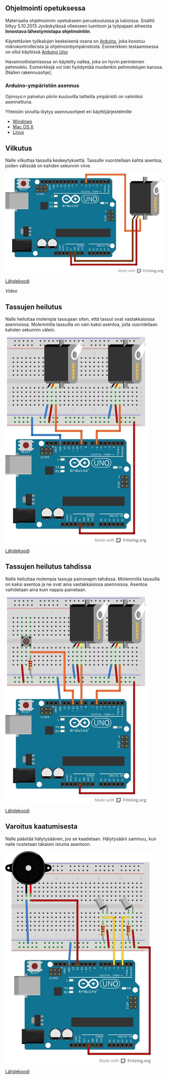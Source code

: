 ## Ohjelmointi opetuksessa

Materiaalia ohjelmoinnin opetukseen peruskouluissa ja lukioissa. Sisältö liittyy 5.10.2013 Jyväskylässä olleeseen luentoon ja työpajaan aiheesta **Innostava lähestymistapa ohjelmointiin**.

Käytettävien työkalujen keskeisenä osana on [Arduino](http://http://www.arduino.cc/), joka koostuu mikrokontrollerista ja ohjelmointiympäristöstä. Esimerkkien testaamisessa on ollut käytössä [Arduino Uno](http://arduino.cc/en/Main/ArduinoBoardUno)

Havainnollistamisessa on käytetty nallea, joka on hyvin perinteinen pehmolelu. Esimerkkejä voi toki hyödyntää muidenkin pehmolelujen kanssa. [Nallen rakennusohje].

### Arduino-ympäristön asennus

Opinsys:n palvelun piiriin kuuluvilla laitteilla ympäristö on valmiiksi asennettuna.

Yhteisön sivuilta löytyy asennusohjeet eri käyttöjärjestelmille
* [Windows](http://arduino.cc/en/Guide/Windows)
* [Mac OS X](http://arduino.cc/en/Guide/MacOSX)
* [Linux](http://www.arduino.cc/playground/Learning/Linux)

## Vilkutus

Nalle vilkuttaa tassulla keskeytyksettä. Tassulle vuorotellaan kahta asentoa, joiden välissää on kahden sekunnin viive.

![Kytkentäkaavio - Vilkutus](ohjeet/vilkutus_bb.jpg)

[Lähdekoodi](vilkutus/vilkutus.ino)

*Video*

## Tassujen heilutus

Nalle heiluttaa molempia tassujaan siten, että tassut ovat vastakkaisissa asennoissa. Molemmilla tassuilla on vain kaksi asentoa, joita vuorotellaan kahden sekunnin välein.

![Kytkentäkaavio - Tassujen heilutus](ohjeet/tassujen_heilutus_bb.jpg)

[Lähdekoodi](tassujen_heilutus/tassujen_heilutus.ino)

## Tassujen heilutus tahdissa

Nalle heiluttaa molempia tassuja painonapin tahdissa. Molemmilla tassuilla on kaksi asentoa ja ne ovat aina vastakkaisissa asennoissa. Asentoa vaihdetaan aina kuin nappia painetaan.

![Kytkentäkaavio - Tassujen heilutus tahdissa](ohjeet/tassujen_heilutus_tahdissa_bb.jpg)

[Lähdekoodi](tassujen_heilutus_tahdissa/tassujen_heilutus_tahdissa.ino)

## Varoitus kaatumisesta

Nalle päästää hälytysäänen, jos se kaadetaan. Hälytysääni sammuu, kun nalle nostetaan takaisin istuma asentoon.

![Kytkentäkaavio - Varoitus kaatumisesta](ohjeet/varoitus_kaatumisesta_bb.jpg)

[Lähdekoodi](varoitus_kaatumisesta/varoitus_kaatumisesta.ino)
